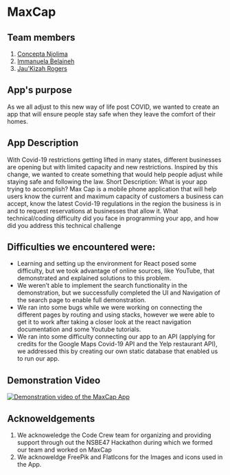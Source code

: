 # MaxCap

## Team members
1. [Concepta Njolima](https://github.com/ConceptaNjolima)
1. [Immanuela Belaineh](https://github.com/belainehi)
1. [Jau'Kizah Rogers](https://github.com/JauKizahRogers)

## App's purpose
 As we all adjust to this new way of life post COVID, we wanted to create an app that will ensure people stay safe when they leave the comfort of their homes. 

## App Description

With Covid-19 restrictions getting lifted in many states, different businesses are opening but with limited capacity and new restrictions. Inspired by this change, we wanted to create something that would help people adjust while staying safe and following the law.
Short Description: What is your app trying to accomplish?
Max Cap is a mobile phone application that will help users know the current and maximum capacity of customers a business can accept, know the latest Covid-19 regulations in the region the business is in and to request reservations at businesses that allow it.
What technical/coding difficulty did you face in programming your app, and how did you address this technical challenge

## Difficulties we encountered were:

- Learning and setting up the environment for React posed some difficulty, but we took advantage of online sources, like YouTube, that demonstrated and explained solutions to this problem.
- We weren’t able to implement the search functionality in the demonstration, but we successfully completed the UI and Navigation of the search page to enable full demonstration. 
- We ran into some bugs while we were working on connecting the different pages by routing and using stacks, however we were able to get it to work after taking a closer look at the react navigation documentation and some Youtube tutorials. 
- We ran into some difficulty connecting our app to an API (applying for credits for the Google Maps Covid-19 API and the Yelp restaurant API), we addressed this by creating our own static database that enabled us to run our app. 

## Demonstration Video
[![Demonstration video of the MaxCap App](http://img.youtube.com/vi/m4-qQgdminM/0.jpg)](http://www.youtube.com/watch?v=m4-qQgdminM "MaxCap Mobile Phone Application")

## Acknoweldgements
1. We acknoweledge the Code Crew team for organizing and providing support through out the NSBE47 Hackathon during which we formed our team and worked on MaxCap
1. We acknoweldge FreePik and FlatIcons for the Images and icons used in the App.
